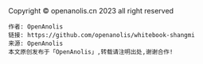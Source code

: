 <footer>
<span class="copyright">Copyright © openanolis.cn 2023 all right reserved</span>

<pre><code class="footer-code">作者: OpenAnolis
链接: https://github.com/openanolis/whitebook-shangmi
来源: OpenAnolis
本文原创发布于「OpenAnolis」,转载请注明出处,谢谢合作!
</code></pre>
</footer>
